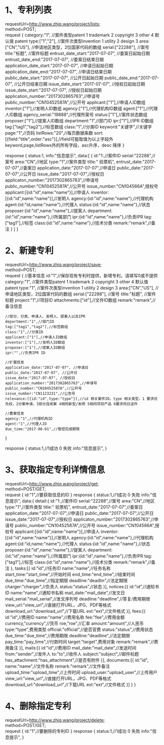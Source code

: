 # 1、专利列表
requestUrl=http://www.zhiq.wang/project/lists;  
method=POST;  
request {
    category:"1",  //案件类型patent  1 trademark 2  copyright 3 other 4 默认值 patent
    type:["1","2"], //案件次类型invention 1 utility 2 design  3 
    area:["CN","US"],  //申请地区类型，2位国家代码的数组
    serial:["22288"],  //案号
    title:"标题", //案件标题
    entrust_date_start:"2017-07-07", //委案日起始日期
    entrust_date_end:"2017-07-07", //委案日结束日期
    application_date_start:"2017-07-07", //申请日起始日期
    application_date_end:"2017-07-07", //申请日结束日期
    public_date_start:"2017-07-07", //公开日起始日期
    public_date_end:"2017-07-07", //公开日结束日期
    issue_date_start:"2017-07-07", //授权日起始日期
    issue_date_start:"2017-07-07", //授权日起始日期
    application_number:"2017302865763",//申请号
    public_number:"CN10452587A",//公开号
    applicant:["1"],//申请人ID数组
    inventor:["1"],//发明人ID数组
    agency:["1"],//代理机构ID数组
    agent:["1"],//代理人ID数组
    agency_serial:"19888",//代理所案号
    status:["1"],//案件状态数组
    proposer:["1"],//提案人ID数组
    department:"1",//部门ID
    ipr:["1"],//IPR ID数组
    tag:["tag1","tag2"],//标签数组
    class:"1",//分类ID
    keyword:"关键字",//关键字
    page:"1",//页码
    listRows:"20",//每页数据条数
    sort:[{field:"title",order:"asc"}],//field可能取值为以上字段外keyword,page,listRows外的所有字段，asc升序，desc 降序
}

response {
    status:1,
    info:"信息提示",
    data:[
        {
            id:"1:,//案件ID
            serial:"22288",//案号
            area:"CN",//地区
            type:"1",//案件类型 
            title:"	验票机",
            entrust_date:"2017-07-07",//委案日
            application_date:"2017-07-07",//申请日
            public_date:"2017-07-07",//公开日
            issue_date:"2017-07-07",//授权日
            applicaton_number:"2017302865763",//申请号
            public_number:"CN10452587A",//公开号
            issue_number:"CN104566A",授权号
            applicant:[{id:"id",name:"name"}],//申请人
            inventor:[{id:"id",name:"name"}],//发明人
            agency:{id:"id",name:"name"},//代理机构
            agent:{id:"id,name:"name"},//代理人
            status:{id:"id",name:"name"},//状态
            proposer:{id:"id",name:"name"},//提案人
            department:{id:"id",name:"name"},//所属部门
            ipr:{id:"id",name:"name"},//负责IPR
            tag:["tag1"],//标签
            class:{id:"id",name:"name"},//技术分类
            remark:"remark",//备注
        }
    ]
}


# 2、新建专利
requestUrl=http://www.zhiq.wang/project/save;  
method=POST;    
request {
    //基本信息
    id:"1",//保存现有专利时提供，新增专利，请填写0或不提供
    category:"1",  //案件类型patent  1 trademark 2  copyright 3 other 4 默认值 patent
    type:"1", //案件次类型invention 1 utility 2 design  3 
    area:["CN","US"],  //申请地区类型，2位国家代码的数组
    serial:["22288"],  //案号
    title:"标题", //案件标题
    project:"1",//项目ID
    attachments:["id"],//文件ID数组
    remark:"remark",//备注信息

    //部分、分类、申请人、发明人、提案人以及IPR
    department:"1",//部门ID
    tag:["tag1","tag2"],//标签数组
    class:"1",//分类ID
    applicant:["1"],//申请人ID数组
    inventor:["1"],//发明人ID数组
    proposer:["1"],//提案人ID数组
    ipr:"",//负责IPR ID

    //扩展信息
    application_date:"2017-07-07", //申请日
    public_date:"2017-07-07", //公开日
    issue_date:"2017-07-07", //授权日
    application_number:"2017302865763",//申请号
    public_number:"CN10452587A",//公开号
    issue_number:"CN1123231",//公告号
    relevance:[{id:"id",type:"type"}],//id 相关案件ID，type 相关类型，1 要求优先权，2分案申请，3部分连续案 4相同新型/发明 5相同项目产品 6要求同日送件

    //委案信息
    agency:"1",//代理机构ID
    agent:"1",//代理人ID
    due_time:"2017-08-01",//管控完成期限
}

response {
    status:1,//1成功 0 失败
    info:"信息提示",
}  

# 3、获取指定专利详情信息
requestUrl=http://www.zhiq.wang/project/get;  
method=POST/GET;   
request {
    id:"1",//要获取信息的ID
}
response {
    status:1,//1成功 0 失败
    info:"信息提示",
    data:{
        detail:{
            id:"1:,//案件ID
            serial:"22288",//案号
            area:"CN",//地区
            type:"1",//案件类型 
            title:"	验票机",
            entrust_date:"2017-07-07",//委案日
            application_date:"2017-07-07",//申请日
            public_date:"2017-07-07",//公开日
            issue_date:"2017-07-07",//授权日
            applicaton_number:"2017302865763",//申请号
            public_number:"CN10452587A",//公开号
            issue_number:"CN104566A",授权号
            applicant:[{id:"id",name:"name"}],//申请人
            inventor:[{id:"id",name:"name"}],//发明人
            agency:{id:"id",name:"name"},//代理机构
            agent:{id:"id,name:"name"},//代理人
            status:{id:"id",name:"name"},//状态
            proposer:{id:"id",name:"name"},//提案人
            department:{id:"id",name:"name"},//所属部门
            ipr:{id:"id",name:"name"},//负责IPR
            tag:["tag1"],//标签
            class:{id:"id",name:"name"},//技术分类
            remark:"remark",//备注
        },
        tasks:[{
            id:"id",//任务ID
            name:"name",//任务名称
            start_time:"start_time",//开始时间
            end_time:"end_time",//结束时间
            due_time:"due_time",//指定期限
            deadline:"deadlin",//法定期限
            charger:"charger",//负责人
            status:"status",//状态
        }],
        notices:[{
            id:"id",//通知书ID
            name:"name",//通知书名称
            mail_date:"mail_date",//发文日
            mail_serial:"mail_serial",//发文序列号
            deadline:"deadline",//答复/费用期限
            view_url:"view_url",//直接打开URL，JPG、PDF等格式
            download_url:"download_url",//下载URL
            ext:"ext",//文件格式
        }],
        fees:[{
            id:"id",//费用ID
            name:"name",//费用名称
            fee:"fee",//费用金额
            currency,"currency",//货币
            roe,"roe",//汇率
            amount:"amount",//人民币
            type:"type",费用类型
            official:"official",//是否官费
            status:"status",//费用状态
            due_time:"due_time",//费用期限
            deadline:"deadline",//法定期限
            pay_time:"pay_time",//付款时间
            target:"target",费用对象
            remark:"remark",//费用备注
        }],
        mails:[{
            id:"id",//费用ID
            mail_date:"mail_date",//发送时间
            from:"sender",//发件人
            to:"to",//收件人
            subject:"subject",//邮件标题
            has_attachment:"has_attachment",//是否有附件
        }],
        documents:[{
            id:"id",
            name:"name",//文件名称
            remark:"remark",//文件备注
            upload_time:"upload_time",//上传时间
            upload_user:"upload_user",//上传用户
            view_url:"view_url",//直接打开URL，JPG、PDF等格式
            download_url:"download_url",//下载URL
            ext:"ext",//文件格式
        }]
    }
}

# 4、删除指定专利
requestUrl=http://www.zhiq.wang/project/delete;  
method=POST/GET;   
request {
    id:"1",//要删除的专利ID
}
response {
    status:1,//1成功 0 失败
    info:"信息提示",
}  
